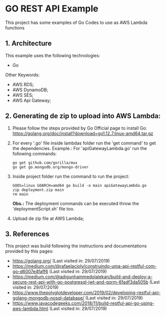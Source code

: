 # GO REST API Example
This project has some examples of Go Codes to use as AWS Lambda functions

## 1. Architecture
This example uses the following technologies:
- Go

Other Keywords:
- AWS RDS;
- AWS DynamoDB;
- AWS SES;
- AWS Api Gateway;

## 2. Generating de zip to upload into AWS Lambda:
1. Please follow the steps provided by Go Official page to install Go: https://golang.org/doc/install?download=go1.12.7.linux-amd64.tar.gz
2. For every '.go' file inside lambdas folder run the 'get command' to get the dependencies. Example.: For 'apiGatewayLambda.go' run the following commands:
    
    ```
    go get github.com/gorilla/mux
    go get go.mongodb.org/mongo-driver
    ```

3. Inside project folder run the command to run the project:
    
    ```
    GOOS=linux GOARCH=amd64 go build -o main apiGatewayLambda.go
    zip deployment.zip main
    rm main
    ```
    
    **Obs.:** The deployment commands can be executed throw the 'deploymentScript.sh' file too.

4. Upload de zip file at AWS Lambda;

## 3. References
This project was build following the instructions and documentations provided by this pages:
- https://golang.org/ (Last visited in: 29/07/2019)
- https://medium.com/@rafaelacioly/construindo-uma-api-restful-com-go-d6007e4faff6 (Last visited in: 29/07/2019)
- https://medium.com/@adigunhammedolalekan/build-and-deploy-a-secure-rest-api-with-go-postgresql-jwt-and-gorm-6fadf3da505b (Last visited in: 29/07/2019)
- https://www.thepolyglotdeveloper.com/2019/02/developing-restful-api-golang-mongodb-nosql-database/ (Last visited in: 29/07/2019)
- https://www.javacodegeeks.com/2018/11/build-restful-api-go-using-aws-lambda.html (Last visited in: 29/07/2019)